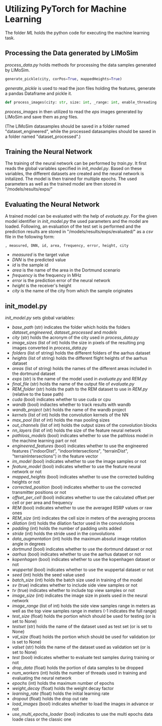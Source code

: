 # Utilizing PyTorch for Machine Learning
The folder *ML* holds the python code for executing the machine learning task.

## Processing the Data generated by LIMoSim
*process_data.py* holds methods for processing the data samples generated by LIMoSim.
```python
generate_pickle(city, corPos=True, mappedHeights=True)
```
*generate_pickle* is used to read the json files holding the features, generate a pandas Dataframe and pickle it.

```python
def process_images(city: str, size: int, _range: int, enable_threading:bool = True , number_threads:int = 8, sv:bool = True, corPos:bool = True, mappedHeights:bool = True)
```
*process_images* in then utilized to read the *eps* images generated by LIMoSim and save them as *png* files.

(The LIMoSim datasamples should be saved in a folder named "dataset_engineered", while the processed datasamples should be saved in a folder named "dataset_processed".)


## Training the Neural Network
The training of the neural network can be performed by *train.py*.
It first reads the global variables specified in *init_model.py*.
Based on these variables, the different datasets are created and the neural network is initalized.
The model is then trained for multiple epochs.
The used parameters as well as the trained model are then stored in "/models/results/exps/" 


## Evaluating the Neural Network
A trained model can be evaluated with the help of *evaluate.py*.
For the given model identifier in *init_model.py* the used parameters and the model are loaded.
Following, an evaluation of the test set is performed and the prediction results are stored in "/models/results/exps/evaluated/" as a *csv* file in the following form:
```csv
, measured, DNN, id, area, frequency, error, height, city
```
- *measured* is the target value
- *DNN* is the predicted value
- *id* is the sample id
- *area* is the name of the area in the Dortmund scenario
- *frequency* is the frequency in MHz
- *error* is the prediction error of the neural network
- *height* is the receiver's height
- *city* is the name of the city from which the sample originates


## init_model.py
*init_model.py* sets global variables:

- *base_path* (str) indicates the folder which holds the folders *dataset_engineered*, *dataset_processed* and *models*
- *city* (str) holds the acronym of the city used in *process_data.py*
- *image_sizes* (list of int) holds the size in pixels of the resulting png images converted in *process_data.py*
- *folders* (list of string) holds the different folders of the aarhus dataset
- *heights* (list of string) holds the different flight heights of the aarhus dataset
- *areas* (list of string) holds the names of the different areas included in the dortmund dataset
- *exps* (str) is the name of the model used in *evaluate.py* and *REM.py*
- *final_file* (str) holds the name of the output file of *evaluate.py*
- *REM_folder* (str) holds the path to the REM dataset to use in *REM.py* (relative to the base path)
- *cuda* (bool) indicates whether to use cuda or cpu
- *wandb* (bool) indiactes whether to track results with wandb
- *wandb_project* (str) holds the name of the wandb project
- *kernels* (list of int) holds the convolution kernels of the NN
- *max_pool* (list of int) holds the max pooling sizes
- *out_channels* (list of int) holds the output sizes of the convolution blocks
- *nn_layers* (list of int) holds the size of the feature neural network
- *pathloss_models* (bool) indicates whether to use the pathloss model in the machine learning part or not
- *engineered_features* (bool) indicates whether to use the engineered features ("indoorDist", "indoorIntersections", "terrainDist", "terrainIntersections") in the feature vector
- *im_model* (bool) indicates whether to use the image samples or not
- *feature_model* (bool) indicates whether to use the feature neural network or not
- *mapped_heights* (bool) indicates whether to use the corrected building heights or not
- *corrected_position* (bool) indicates whether to use the corrected transmitter positions or not
- *offset_per_cell* (bool) indicates whether to use the calculated offset per cell or per area and frequency
- *REM* (bool) indicates whether to use the averaged RSRP values or raw ones
- *REM_size* (int) indicates the cell size in meters of the averaging process
- *dilation* (int) holds the dilation factor used in the convolutions
- *padding* (int) holds the number of padding units added
- *stride* (int) holds the stride used in the convolutions
- *data_augmentation* (int) holds the maximum absolut image rotation angle in degrees
- *dortmund* (bool) indicates whether to use the dortmund dataset or not
- *aarhus* (bool) indicates whether to use the aarhus dataset or not
- *kopenhagen* (bool) indicates whether to use the kopenhagen dataset or not
- *wuppertal* (bool) indicates whether to use the wuppertal dataset or not
- *seed* (int) holds the seed value used
- *batch_size* (int) holds the batch size used in training of the model
- *sv* (true) indicates whether to include side view samples or not
- *tv* (true) indicates whether to include top view samples or not
- *image_size* (int) indicates the image size in pixels used in the neural network
- *image_range* (list of int) holds the side view samples range in meters as well as the top view samples range in meters (-1 indicates the full range)
- *test_size* (float) holds the portion which should be used for testing (or is set to None)
- *testset* (str) holds the name of the dataset used as test set (or is set to None)
- *val_size* (float) holds the portion which should be used for validation (or is set to None)
- *valset* (str) holds the name of the dataset used as validation set (or is set to None)
- *test* (bool) indicates whether to evaluate test samples during training or not
- *drop_data* (float) holds the portion of data samples to be dropped
- *num_workers* (int) holds the number of threads used in training and evaluating the neural network
- *epochs* (int) holds the maximum number of epochs
- *weight_decay* (float) holds the weight decay factor
- *learning_rate* (float) holds the initial learning rate 
- *dropout* (float) holds the drop out rate
- *load_images* (bool) indicates whether to load the images in advance or not
- *use_multi_epochs_loader* (bool) indicates to use the multi epochs data loade class or the classic one


